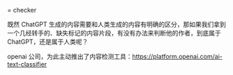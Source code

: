 = checker

既然 ChatGPT 生成的内容需要和人类生成的内容有明确的区分，那如果我们拿到一个几经转手的、缺失标记的内容片段，有没有办法来判断他的作者，到底属于 ChatGPT，还是属于人类呢？

openai 公司，为此主动推出了内容检测工具：<https://platform.openai.com/ai-text-classifier>

